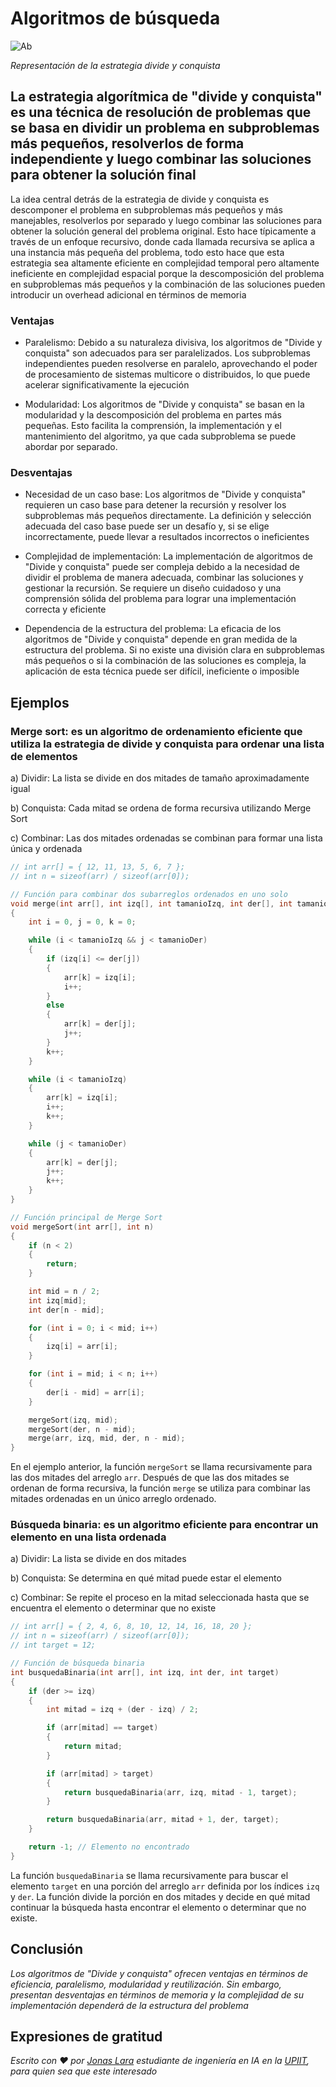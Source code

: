 # Algoritmos de búsqueda

![Ab](/01.-Sources/Images/Ab.png)

_Representación de la estrategia divide y conquista_

## La estrategia algorítmica de "divide y conquista" es una técnica de resolución de problemas que se basa en dividir un problema en subproblemas más pequeños, resolverlos de forma independiente y luego combinar las soluciones para obtener la solución final

La idea central detrás de la estrategia de divide y conquista es descomponer el problema en subproblemas más pequeños y más manejables, resolverlos por separado y luego combinar las soluciones para obtener la solución general del problema original. Esto hace típicamente a través de un enfoque recursivo, donde cada llamada recursiva se aplica a una instancia más pequeña del problema, todo esto hace que esta estrategia sea altamente eficiente en complejidad temporal pero altamente ineficiente en complejidad espacial porque la descomposición del problema en subproblemas más pequeños y la combinación de las soluciones pueden introducir un overhead adicional en términos de memoria

### Ventajas

- Paralelismo: Debido a su naturaleza divisiva, los algoritmos de "Divide y conquista" son adecuados para ser paralelizados. Los subproblemas independientes pueden resolverse en paralelo, aprovechando el poder de procesamiento de sistemas multicore o distribuidos, lo que puede acelerar significativamente la ejecución

- Modularidad: Los algoritmos de "Divide y conquista" se basan en la modularidad y la descomposición del problema en partes más pequeñas. Esto facilita la comprensión, la implementación y el mantenimiento del algoritmo, ya que cada subproblema se puede abordar por separado.

### Desventajas

- Necesidad de un caso base: Los algoritmos de "Divide y conquista" requieren un caso base para detener la recursión y resolver los subproblemas más pequeños directamente. La definición y selección adecuada del caso base puede ser un desafío y, si se elige incorrectamente, puede llevar a resultados incorrectos o ineficientes

- Complejidad de implementación: La implementación de algoritmos de "Divide y conquista" puede ser compleja debido a la necesidad de dividir el problema de manera adecuada, combinar las soluciones y gestionar la recursión. Se requiere un diseño cuidadoso y una comprensión sólida del problema para lograr una implementación correcta y eficiente

- Dependencia de la estructura del problema: La eficacia de los algoritmos de "Divide y conquista" depende en gran medida de la estructura del problema. Si no existe una división clara en subproblemas más pequeños o si la combinación de las soluciones es compleja, la aplicación de esta técnica puede ser difícil, ineficiente o imposible

## Ejemplos

### Merge sort: es un algoritmo de ordenamiento eficiente que utiliza la estrategia de divide y conquista para ordenar una lista de elementos

a) Dividir: La lista se divide en dos mitades de tamaño aproximadamente igual

b) Conquista: Cada mitad se ordena de forma recursiva utilizando Merge Sort

c) Combinar: Las dos mitades ordenadas se combinan para formar una lista única y ordenada

```c
// int arr[] = { 12, 11, 13, 5, 6, 7 };
// int n = sizeof(arr) / sizeof(arr[0]);

// Función para combinar dos subarreglos ordenados en uno solo
void merge(int arr[], int izq[], int tamanioIzq, int der[], int tamanioDer)
{
    int i = 0, j = 0, k = 0;

    while (i < tamanioIzq && j < tamanioDer)
    {
        if (izq[i] <= der[j])
        {
            arr[k] = izq[i];
            i++;
        }
        else
        {
            arr[k] = der[j];
            j++;
        }
        k++;
    }

    while (i < tamanioIzq)
    {
        arr[k] = izq[i];
        i++;
        k++;
    }

    while (j < tamanioDer)
    {
        arr[k] = der[j];
        j++;
        k++;
    }
}

// Función principal de Merge Sort
void mergeSort(int arr[], int n)
{
    if (n < 2)
    {
        return;
    }

    int mid = n / 2;
    int izq[mid];
    int der[n - mid];

    for (int i = 0; i < mid; i++)
    {
        izq[i] = arr[i];
    }

    for (int i = mid; i < n; i++)
    {
        der[i - mid] = arr[i];
    }

    mergeSort(izq, mid);
    mergeSort(der, n - mid);
    merge(arr, izq, mid, der, n - mid);
}
```

En el ejemplo anterior, la función `mergeSort` se llama recursivamente para las dos mitades del arreglo `arr`. Después de que las dos mitades se ordenan de forma recursiva, la función `merge` se utiliza para combinar las mitades ordenadas en un único arreglo ordenado.

### Búsqueda binaria: es un algoritmo eficiente para encontrar un elemento en una lista ordenada

a) Dividir: La lista se divide en dos mitades 

b) Conquista: Se determina en qué mitad puede estar el elemento

c) Combinar: Se repite el proceso en la mitad seleccionada hasta que se encuentra el elemento o determinar que no existe

```c
// int arr[] = { 2, 4, 6, 8, 10, 12, 14, 16, 18, 20 };
// int n = sizeof(arr) / sizeof(arr[0]);
// int target = 12;

// Función de búsqueda binaria
int busquedaBinaria(int arr[], int izq, int der, int target)
{
    if (der >= izq)
    {
        int mitad = izq + (der - izq) / 2;

        if (arr[mitad] == target)
        {
            return mitad;
        }

        if (arr[mitad] > target)
        {
            return busquedaBinaria(arr, izq, mitad - 1, target);
        }

        return busquedaBinaria(arr, mitad + 1, der, target);
    }

    return -1; // Elemento no encontrado
}
```

La función `busquedaBinaria` se llama recursivamente para buscar el elemento `target` en una porción del arreglo `arr` definida por los índices  `izq` y `der`. La función divide la porción en dos mitades y decide en qué mitad continuar la búsqueda hasta encontrar el elemento o determinar que no existe.

## Conclusión

_Los algoritmos de "Divide y conquista" ofrecen ventajas en términos de eficiencia, paralelismo, modularidad y reutilización. Sin embargo, presentan desventajas en términos de memoria y la complejidad de su implementación dependerá de la estructura del problema_

## Expresiones de gratitud

_Escrito con ❤️ por [Jonas Lara](https://medium.com/@jonas_lara) estudiante de ingeniería en IA en la [UPIIT](https://www.upiit.ipn.mx/), para quien sea que este interesado_